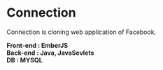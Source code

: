 # Connection
Connection is cloning web application of Facebook.

**Front-end : EmberJS**<br>
**Back-end : Java, JavaSevlets**<br>
**DB : MYSQL**<br>
